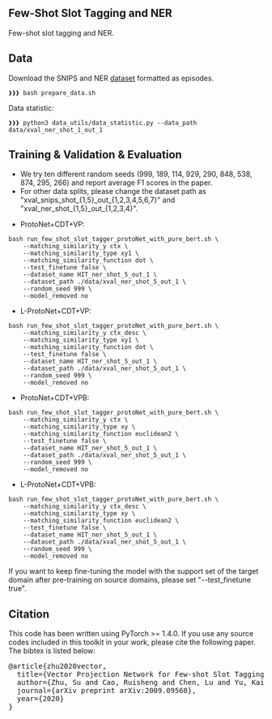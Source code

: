 ## Few-Shot Slot Tagging and NER
Few-shot slot tagging and NER.

## Data
Download the SNIPS and NER [dataset](https://atmahou.github.io/attachments/ACL2020data.zip) formatted as episodes.
```console
❱❱❱ bash prepare_data.sh
```

Data statistic:
```console 
❱❱❱ python3 data_utils/data_statistic.py --data_path data/xval_ner_shot_1_out_1
```

## Training & Validation & Evaluation

 - We try ten different random seeds (999, 189, 114, 929, 290, 848, 538, 874, 295, 266) and report average F1 scores in the paper. 
 - For other data splits, please change the dataset path as "xval_snips_shot_{1,5}\_out_{1,2,3,4,5,6,7}" and "xval_ner_shot_{1,5}\_out_{1,2,3,4}".

* ProtoNet+CDT+VP:
```shell
bash run_few_shot_slot_tagger_protoNet_with_pure_bert.sh \
    --matching_similarity_y ctx \
    --matching_similarity_type xy1 \
    --matching_similarity_function dot \
    --test_finetune false \
    --dataset_name HIT_ner_shot_5_out_1 \
    --dataset_path ./data/xval_ner_shot_5_out_1 \
    --random_seed 999 \
    --model_removed no
```

* L-ProtoNet+CDT+VP:
```shell 
bash run_few_shot_slot_tagger_protoNet_with_pure_bert.sh \
    --matching_similarity_y ctx_desc \
    --matching_similarity_type xy1 \
    --matching_similarity_function dot \
    --test_finetune false \
    --dataset_name HIT_ner_shot_5_out_1 \
    --dataset_path ./data/xval_ner_shot_5_out_1 \
    --random_seed 999 \
    --model_removed no
```

* ProtoNet+CDT+VPB:
```shell 
bash run_few_shot_slot_tagger_protoNet_with_pure_bert.sh \
    --matching_similarity_y ctx \
    --matching_similarity_type xy \
    --matching_similarity_function euclidean2 \
    --test_finetune false \
    --dataset_name HIT_ner_shot_5_out_1 \
    --dataset_path ./data/xval_ner_shot_5_out_1 \
    --random_seed 999 \
    --model_removed no
```

* L-ProtoNet+CDT+VPB:
```shell 
bash run_few_shot_slot_tagger_protoNet_with_pure_bert.sh \
    --matching_similarity_y ctx_desc \
    --matching_similarity_type xy \
    --matching_similarity_function euclidean2 \
    --test_finetune false \
    --dataset_name HIT_ner_shot_5_out_1 \
    --dataset_path ./data/xval_ner_shot_5_out_1 \
    --random_seed 999 \
    --model_removed no
```

If you want to keep fine-tuning the model with the support set of the target domain after pre-training on source domains, please set "--test_finetune true".

## Citation
This code has been written using PyTorch >= 1.4.0. If you use any source codes included in this toolkit in your work, please cite the following paper. The bibtex is listed below:
<pre>
@article{zhu2020vector,
  title={Vector Projection Network for Few-shot Slot Tagging in Natural Language Understanding},
  author={Zhu, Su and Cao, Ruisheng and Chen, Lu and Yu, Kai},
  journal={arXiv preprint arXiv:2009.09568},
  year={2020}
}
</pre>
